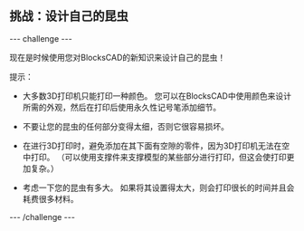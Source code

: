 ## 挑战：设计自己的昆虫

--- challenge ---

现在是时候使用您对BlocksCAD的新知识来设计自己的昆虫！

提示：

+ 大多数3D打印机只能打印一种颜色。 您可以在BlocksCAD中使用颜色来设计所需的外观，然后在打印后使用永久性记号笔添加细节。

+ 不要让您的昆虫的任何部分变得太细，否则它很容易损坏。

+ 在进行3D打印时，避免添加在其下面有空隙的零件，因为3D打印机无法在空中打印。 （可以使用支撑件来支撑模型的某些部分进行打印，但这会使打印更加复杂。）

+ 考虑一下您的昆虫有多大。 如果将其设置得太大，则会打印很长的时间并且会耗费很多材料。

--- /challenge ---



 




  
